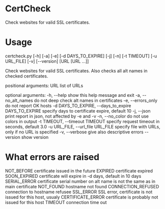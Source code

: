 # CertCheck
Check websites for valid SSL certificates.

# Usage
certcheck.py [-h] [-a] [-e] [-d DAYS_TO_EXPIRE] [-j] [-n] [-t TIMEOUT]
[-u URL_FILE] [-v] [--version] [URL [URL ...]]

Check websites for valid SSL certificates. Also checks all alt names in checked certificates.

positional arguments:
URL                   list of URLs

optional arguments:
-h, --help            show this help message and exit
-a, --no_alt_names    do not deep check alt names in certificates
-e, --errors_only     do not report OK hosts
-d DAYS_TO_EXPIRE, --days_to_expire DAYS_TO_EXPIRE
                      specify days to certificate expire, default 10
-j, --json            print report in json, not affected by -e and -v
-n, --no_color        do not use colors in output
-t TIMEOUT, --timeout TIMEOUT
                      specify request timeout in seconds, default 3.0
-u URL_FILE, --url_file URL_FILE
                      specify file with URLs, only if no URL is specified
-v, --verbose         give also descriptive errors
--version             show version

# What errors are raised
NOT_BEFORE            certificate issued in the future
EXPIRED               certificate expired
SOON_EXPIRED          certificate will expire in -d days, default in 10 days
SERIAL_ERROR          certificate serial number on alt name is not the same as
                      in main certificate
NOT_FOUND             hostname not found
CONNECTION_REFUSED    connection to hostname refusee
SSL_ERROR             SSL error, certificate is not issued for this host,
                      usualy
CERTIFICATE_ERROR     certificate is probably not issued for this host
TIMEOUT               connection time out
